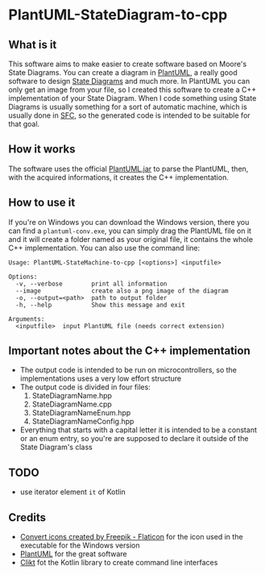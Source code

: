 # PlantUML-StateDiagram-to-cpp

## What is it

This software aims to make easier to create software based on Moore's State Diagrams.
You can create a diagram in [PlantUML](https://plantuml.com), a really good software to design [State Diagrams](https://plantuml.com/state-diagram) and much more.
In PlantUML you can only get an image from your file, so I created this software to create a C++ implementation of your State Diagram.
When I code something using State Diagrams is usually something for a sort of automatic machine, which is usually done in [SFC](https://en.wikipedia.org/wiki/Sequential_function_chart), so the generated code is intended to be suitable for that goal.

## How it works

The software uses the official [PlantUML.jar](https://plantuml.com/download) to parse the PlantUML, then, with the acquired informations, it creates the C++ implementation.

## How to use it

If you're on Windows you can download the Windows version, there you can find a `plantuml-conv.exe`, you can simply drag the PlantUML file on it and it will create a folder named as your original file, it contains the whole C++ implementation.
You can also use the command line:
```text
Usage: PlantUML-StateMachine-to-cpp [<options>] <inputfile>

Options:
  -v, --verbose        print all information
  --image              create also a png image of the diagram
  -o, --output=<path>  path to output folder
  -h, --help           Show this message and exit

Arguments:
  <inputfile>  input PlantUML file (needs correct extension)
```

## Important notes about the C++ implementation

- The output code is intended to be run on microcontrollers, so the implementations uses a very low effort structure
- The output code is divided in four files:
    1. StateDiagramName.hpp
    2. StateDiagramName.cpp
    3. StateDiagramNameEnum.hpp
    4. StateDiagramNameConfig.hpp
- Everything that starts with a capital letter it is intended to be a constant or an enum entry, so you're are supposed to declare it outside of the State Diagram's class

## TODO

- use iterator element `it` of Kotlin

## Credits

- [Convert icons created by Freepik - Flaticon](https://www.flaticon.com/free-icons/convert) for the icon used in the executable for the Windows version
- [PlantUML](https://plantuml.com) for the great software
- [Clikt](https://github.com/ajalt/clikt) fot the Kotlin library to create command line interfaces
